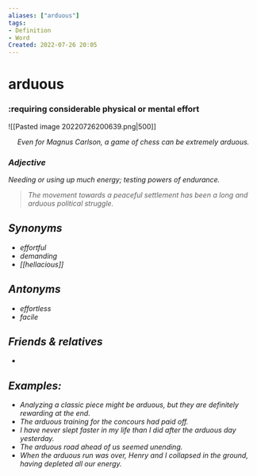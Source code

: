 ```yaml
---
aliases: ["arduous"]
tags:
- Definition 
- Word
Created: 2022-07-26 20:05  
---
```

# arduous
### :requiring considerable physical or mental effort

<span class='centerImg'> ![[Pasted image 20220726200639.png|500]] </span>
<center> <i>Even for Magnus Carlson, a game of chess can be extremely arduous.<i></center>

### Adjective

Needing or using up much energy; testing powers of endurance.

> The movement towards a peaceful settlement has been a long and arduous political struggle.

## Synonyms 
- effortful 
- demanding 
- [[hellacious]]

## Antonyms 
- effortless 
- facile 

## Friends & relatives
- 

## Examples: 
- Analyzing a classic piece might be arduous, but they are definitely rewarding at the end.
- The arduous training for the concours had paid off. 
- I have never slept faster in my life than I did after the arduous day yesterday.
- The arduous road ahead of us seemed unending. 
- When the arduous run was over, Henry and I collapsed in the ground, having depleted all our energy. 